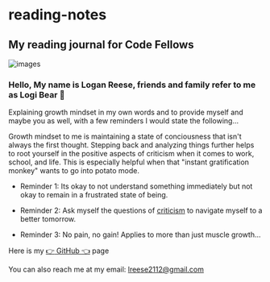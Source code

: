 # reading-notes
## My reading journal for Code Fellows
![images](https://user-images.githubusercontent.com/81731210/211402117-3d1d1bee-8ba1-415b-b715-a1f0de45a2d2.jpg)
### Hello, My name is Logan Reese, friends and family refer to me as Logi Bear :bear:

Explaining growth mindset in my own words and to provide myself and maybe you as well, with a few reminders I would state the following...

Growth mindset to me is maintaining a state of conciousness that isn't always the first thought. Stepping back and analyzing things further helps to root yourself in the positive aspects of criticism when it comes to work, school, and life. This is especially helpful when that "instant gratification monkey" wants to go into potato mode.

- Reminder 1: Its okay to not understand something immediately but not okay to remain in a frustrated state of being.

- Reminder 2: Ask myself the questions of [criticism](https://www.atlassian.com/blog/inside-atlassian/growth-mindset) to navigate myself to a better tomorrow.

- Reminder 3: No pain, no gain! Applies to more than just muscle growth...

Here is my [:point_right: GitHub :point_left:](https://LogiDaBear.github.io/reading-notes/) page

You can also reach me at my email: lreese2112@gmail.com


